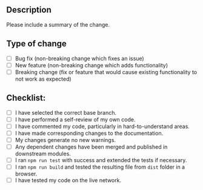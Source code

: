 ## Description

Please include a summary of the change.

<!---
Optional if an issue is fixed:
Fixes #(issue)
-->

## Type of change

<!--- Please delete options that are not relevant. -->

-   [ ] Bug fix (non-breaking change which fixes an issue)
-   [ ] New feature (non-breaking change which adds functionality)
-   [ ] Breaking change (fix or feature that would cause existing functionality to not work as expected)

## Checklist:

-   [ ] I have selected the correct base branch.
-   [ ] I have performed a self-review of my own code.
-   [ ] I have commented my code, particularly in hard-to-understand areas.
-   [ ] I have made corresponding changes to the documentation.
-   [ ] My changes generate no new warnings.
-   [ ] Any dependent changes have been merged and published in downstream modules.
-   [ ] I ran `npm run test` with success and extended the tests if necessary.
-   [ ] I ran `npm run build` and tested the resulting file from `dist` folder in a browser.
-   [ ] I have tested my code on the live network.
